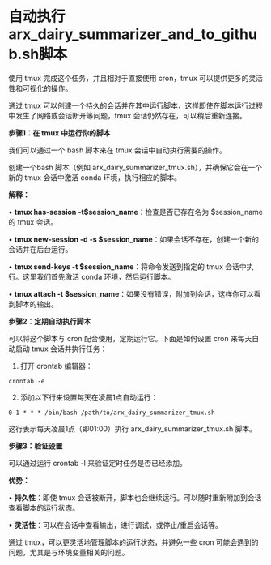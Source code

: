 # 自动执行arx_dairy_summarizer_and_to_github.sh脚本

使用 tmux 完成这个任务，并且相对于直接使用 cron，tmux 可以提供更多的灵活性和可视化的操作。

通过 tmux 可以创建一个持久的会话并在其中运行脚本，这样即使在脚本运行过程中发生了网络或会话断开等问题，tmux 会话仍然存在，可以稍后重新连接。

**步骤1：在 tmux 中运行你的脚本**

我们可以通过一个 bash 脚本来在 tmux 会话中自动执行需要的操作。

创建一个bash 脚本（例如 arx_dairy_summarizer_tmux.sh），并确保它会在一个新的 tmux 会话中激活 conda 环境，执行相应的脚本。

**解释：**

• **tmux has-session -t$session_name**：检查是否已存在名为 $session_name 的 tmux 会话。

• **tmux new-session -d -s $session_name**：如果会话不存在，创建一个新的会话并在后台运行。

• **tmux send-keys -t $session_name**：将命令发送到指定的 tmux 会话中执行。这里我们首先激活 conda 环境，然后运行脚本。

• **tmux attach -t $session_name**：如果没有错误，附加到会话，这样你可以看到脚本的输出。

**步骤2：定期自动执行脚本**

可以将这个脚本与 cron 配合使用，定期运行它。下面是如何设置 cron 来每天自动启动 tmux 会话并执行任务：

1. 打开 crontab 编辑器：

```
crontab -e
```

2. 添加以下行来设置每天在凌晨1点自动运行：

```
0 1 * * * /bin/bash /path/to/arx_dairy_summarizer_tmux.sh
```

这行表示每天凌晨1点（即01:00）执行 arx_dairy_summarizer_tmux.sh 脚本。

**步骤3：验证设置**

可以通过运行 crontab -l 来验证定时任务是否已经添加。

**优势：**

• **持久性**：即使 tmux 会话被断开，脚本也会继续运行。可以随时重新附加到会话查看脚本的运行状态。

• **灵活性**：可以在会话中查看输出，进行调试，或停止/重启会话等。

通过 tmux，可以更灵活地管理脚本的运行状态，并避免一些 cron 可能会遇到的问题，尤其是与环境变量相关的问题。
